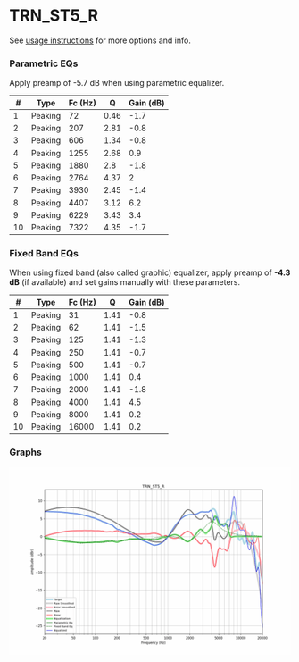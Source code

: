 # TRN_ST5_R
See [usage instructions](https://github.com/jaakkopasanen/AutoEq#usage) for more options and info.

### Parametric EQs
Apply preamp of -5.7 dB when using parametric equalizer.

|   # | Type    |   Fc (Hz) |    Q |   Gain (dB) |
|-----|---------|-----------|------|-------------|
|   1 | Peaking |        72 | 0.46 |        -1.7 |
|   2 | Peaking |       207 | 2.81 |        -0.8 |
|   3 | Peaking |       606 | 1.34 |        -0.8 |
|   4 | Peaking |      1255 | 2.68 |         0.9 |
|   5 | Peaking |      1880 | 2.8  |        -1.8 |
|   6 | Peaking |      2764 | 4.37 |         2   |
|   7 | Peaking |      3930 | 2.45 |        -1.4 |
|   8 | Peaking |      4407 | 3.12 |         6.2 |
|   9 | Peaking |      6229 | 3.43 |         3.4 |
|  10 | Peaking |      7322 | 4.35 |        -1.7 |

### Fixed Band EQs
When using fixed band (also called graphic) equalizer, apply preamp of **-4.3 dB** (if available) and set gains manually with these parameters.

|   # | Type    |   Fc (Hz) |    Q |   Gain (dB) |
|-----|---------|-----------|------|-------------|
|   1 | Peaking |        31 | 1.41 |        -0.8 |
|   2 | Peaking |        62 | 1.41 |        -1.5 |
|   3 | Peaking |       125 | 1.41 |        -1.3 |
|   4 | Peaking |       250 | 1.41 |        -0.7 |
|   5 | Peaking |       500 | 1.41 |        -0.7 |
|   6 | Peaking |      1000 | 1.41 |         0.4 |
|   7 | Peaking |      2000 | 1.41 |        -1.8 |
|   8 | Peaking |      4000 | 1.41 |         4.5 |
|   9 | Peaking |      8000 | 1.41 |         0.2 |
|  10 | Peaking |     16000 | 1.41 |         0.2 |

### Graphs
![](./TRN_ST5_R.png)
